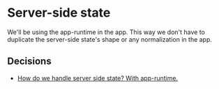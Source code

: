 # Server-side state

We'll be using the app-runtime in the app. This way we don't have to duplicate
the server-side state's shape or any normalization in the app.

## Decisions

-   [How do we handle server side state? With app-runtime.](./decisions/0001-server-side-state.md)
